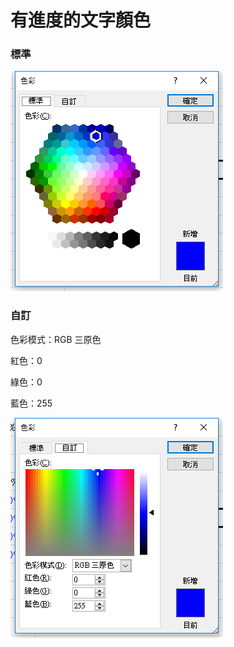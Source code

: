 
# 有進度的文字顏色

### 標準

![標準](2018-12-01_153112_藍色.png)

### 自訂

色彩模式：RGB 三原色

紅色：0

綠色：0

藍色：255

![自訂](2018-12-01_153313_藍色01.png)



